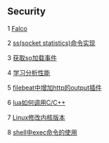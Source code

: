 ## Security

1 [Falco](https://github.com/luofengmacheng/cloud_native/blob/master/security/falco.md)

2 [ss(socket statistics)命令实现](https://github.com/luofengmacheng/cloud_native/blob/master/security/ss_implementation.md)

3 [获取so加载事件](https://github.com/luofengmacheng/cloud_native/blob/master/security/so_load_event.md)

4 [学习分析性能](https://github.com/luofengmacheng/cloud_native/blob/master/security/learn_perf.md)

5 [filebeat中增加http的output插件](https://github.com/luofengmacheng/cloud_native/blob/master/security/filebeat_http.md)

6 [lua如何调用C/C++](https://github.com/luofengmacheng/cloud_native/blob/master/security/lua_call_c.md)

7 [Linux修改内核版本](https://github.com/luofengmacheng/cloud_native/blob/master/security/change_linux_kernel_version.md)

8 [shell中exec命令的使用](https://github.com/luofengmacheng/cloud_native/blob/master/security/exec_in_shell.md)